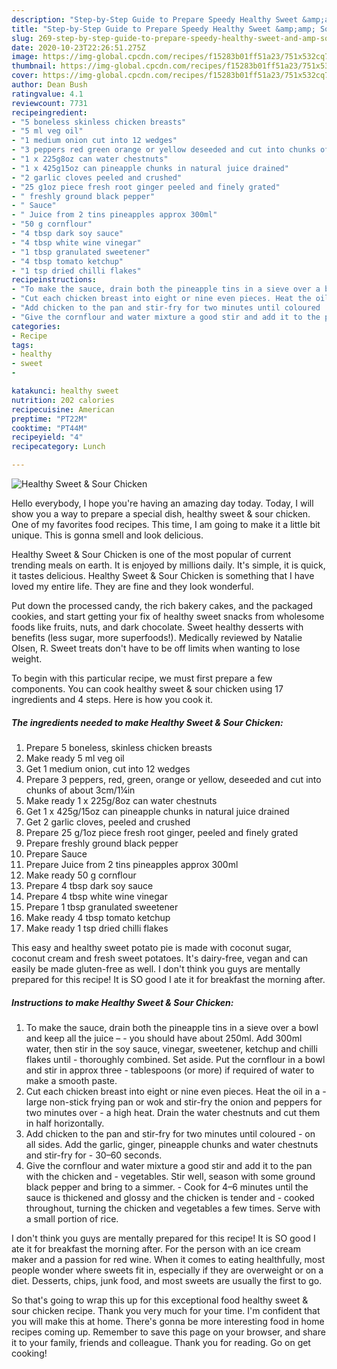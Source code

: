 ```yaml
---
description: "Step-by-Step Guide to Prepare Speedy Healthy Sweet &amp;amp; Sour Chicken"
title: "Step-by-Step Guide to Prepare Speedy Healthy Sweet &amp;amp; Sour Chicken"
slug: 269-step-by-step-guide-to-prepare-speedy-healthy-sweet-and-amp-sour-chicken
date: 2020-10-23T22:26:51.275Z
image: https://img-global.cpcdn.com/recipes/f15283b01ff51a23/751x532cq70/healthy-sweet-sour-chicken-recipe-main-photo.jpg
thumbnail: https://img-global.cpcdn.com/recipes/f15283b01ff51a23/751x532cq70/healthy-sweet-sour-chicken-recipe-main-photo.jpg
cover: https://img-global.cpcdn.com/recipes/f15283b01ff51a23/751x532cq70/healthy-sweet-sour-chicken-recipe-main-photo.jpg
author: Dean Bush
ratingvalue: 4.1
reviewcount: 7731
recipeingredient:
- "5 boneless skinless chicken breasts"
- "5 ml veg oil"
- "1 medium onion cut into 12 wedges"
- "3 peppers red green orange or yellow deseeded and cut into chunks of about 3cm1in"
- "1 x 225g8oz can water chestnuts"
- "1 x 425g15oz can pineapple chunks in natural juice drained"
- "2 garlic cloves peeled and crushed"
- "25 g1oz piece fresh root ginger peeled and finely grated"
- " freshly ground black pepper"
- " Sauce"
- " Juice from 2 tins pineapples approx 300ml"
- "50 g cornflour"
- "4 tbsp dark soy sauce"
- "4 tbsp white wine vinegar"
- "1 tbsp granulated sweetener"
- "4 tbsp tomato ketchup"
- "1 tsp dried chilli flakes"
recipeinstructions:
- "To make the sauce, drain both the pineapple tins in a sieve over a bowl and keep all the juice –  you should have about 250ml. Add 300ml water, then stir in the soy sauce, vinegar, sweetener, ketchup and chilli flakes until  thoroughly combined. Set aside. Put the cornflour in a bowl and stir in approx three  tablespoons (or more) if required of water to make a smooth paste."
- "Cut each chicken breast into eight or nine even pieces. Heat the oil in a  large non-stick frying pan or wok and stir-fry the onion and peppers for two minutes over  a high heat. Drain the water chestnuts and cut them in half horizontally."
- "Add chicken to the pan and stir-fry for two minutes until coloured  on all sides. Add the garlic, ginger, pineapple chunks and water chestnuts and stir-fry for  30–60 seconds."
- "Give the cornflour and water mixture a good stir and add it to the pan with the chicken and vegetables. Stir well, season with some ground black pepper and bring to a simmer.  Cook for 4–6 minutes until the sauce is thickened and glossy and the chicken is tender and  cooked throughout, turning the chicken and vegetables a few times. Serve with a small portion of rice."
categories:
- Recipe
tags:
- healthy
- sweet
- 

katakunci: healthy sweet  
nutrition: 202 calories
recipecuisine: American
preptime: "PT22M"
cooktime: "PT44M"
recipeyield: "4"
recipecategory: Lunch

---
```



![Healthy Sweet &amp; Sour Chicken](https://img-global.cpcdn.com/recipes/f15283b01ff51a23/751x532cq70/healthy-sweet-sour-chicken-recipe-main-photo.jpg)

Hello everybody, I hope you're having an amazing day today. Today, I will show you a way to prepare a special dish, healthy sweet &amp; sour chicken. One of my favorites food recipes. This time, I am going to make it a little bit unique. This is gonna smell and look delicious.

Healthy Sweet &amp; Sour Chicken is one of the most popular of current trending meals on earth. It is enjoyed by millions daily. It's simple, it is quick, it tastes delicious. Healthy Sweet &amp; Sour Chicken is something that I have loved my entire life. They are fine and they look wonderful.

Put down the processed candy, the rich bakery cakes, and the packaged cookies, and start getting your fix of healthy sweet snacks from wholesome foods like fruits, nuts, and dark chocolate. Sweet healthy desserts with benefits (less sugar, more superfoods!). Medically reviewed by Natalie Olsen, R. Sweet treats don&#39;t have to be off limits when wanting to lose weight.


To begin with this particular recipe, we must first prepare a few components. You can cook healthy sweet &amp; sour chicken using 17 ingredients and 4 steps. Here is how you cook it.

<!--inarticleads1-->

##### The ingredients needed to make Healthy Sweet &amp; Sour Chicken:

1. Prepare 5 boneless, skinless chicken breasts
1. Make ready 5 ml veg oil
1. Get 1 medium onion, cut into 12 wedges
1. Prepare 3 peppers, red, green, orange or yellow, deseeded and cut into chunks of about 3cm/1¼in
1. Make ready 1 x 225g/8oz can water chestnuts
1. Get 1 x 425g/15oz can pineapple chunks in natural juice drained
1. Get 2 garlic cloves, peeled and crushed
1. Prepare 25 g/1oz piece fresh root ginger, peeled and finely grated
1. Prepare  freshly ground black pepper
1. Prepare  Sauce
1. Prepare  Juice from 2 tins pineapples approx 300ml
1. Make ready 50 g cornflour
1. Prepare 4 tbsp dark soy sauce
1. Prepare 4 tbsp white wine vinegar
1. Prepare 1 tbsp granulated sweetener
1. Make ready 4 tbsp tomato ketchup
1. Make ready 1 tsp dried chilli flakes


This easy and healthy sweet potato pie is made with coconut sugar, coconut cream and fresh sweet potatoes. It&#39;s dairy-free, vegan and can easily be made gluten-free as well. I don&#39;t think you guys are mentally prepared for this recipe! It is SO good I ate it for breakfast the morning after. 

<!--inarticleads2-->

##### Instructions to make Healthy Sweet &amp; Sour Chicken:

1. To make the sauce, drain both the pineapple tins in a sieve over a bowl and keep all the juice –  - you should have about 250ml. Add 300ml water, then stir in the soy sauce, vinegar, sweetener, ketchup and chilli flakes until  - thoroughly combined. Set aside. Put the cornflour in a bowl and stir in approx three  - tablespoons (or more) if required of water to make a smooth paste.
1. Cut each chicken breast into eight or nine even pieces. Heat the oil in a  - large non-stick frying pan or wok and stir-fry the onion and peppers for two minutes over  - a high heat. Drain the water chestnuts and cut them in half horizontally.
1. Add chicken to the pan and stir-fry for two minutes until coloured  - on all sides. Add the garlic, ginger, pineapple chunks and water chestnuts and stir-fry for  - 30–60 seconds.
1. Give the cornflour and water mixture a good stir and add it to the pan with the chicken and - vegetables. Stir well, season with some ground black pepper and bring to a simmer.  - Cook for 4–6 minutes until the sauce is thickened and glossy and the chicken is tender and  - cooked throughout, turning the chicken and vegetables a few times. Serve with a small portion of rice.


I don&#39;t think you guys are mentally prepared for this recipe! It is SO good I ate it for breakfast the morning after. For the person with an ice cream maker and a passion for red wine. When it comes to eating healthfully, most people wonder where sweets fit in, especially if they are overweight or on a diet. Desserts, chips, junk food, and most sweets are usually the first to go. 

So that's going to wrap this up for this exceptional food healthy sweet &amp; sour chicken recipe. Thank you very much for your time. I'm confident that you will make this at home. There's gonna be more interesting food in home recipes coming up. Remember to save this page on your browser, and share it to your family, friends and colleague. Thank you for reading. Go on get cooking!
